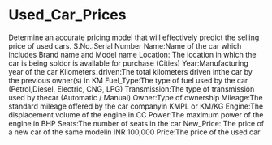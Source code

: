 # Used_Car_Prices
Determine an accurate pricing model that will effectively predict the selling price of used cars.
S.No.:Serial Number
Name:Name of the car which includes Brand name and Model name
Location: The location in which the car is being soldor is available for purchase (Cities)
Year:Manufacturing year of the car
Kilometers_driven:The total kilometers driven inthe car by the previous owner(s) in KM
Fuel_Type:The type of fuel used by the car (Petrol,Diesel, Electric, CNG, LPG)
Transmission:The type of transmission used by thecar (Automatic / Manual)
Owner:Type of ownership
Mileage:The standard mileage offered by the car companyin KMPL or KM/KG
Engine:The displacement volume of the engine in CC
Power:The maximum power of the engine in BHP
Seats:The number of seats in the car
New_Price: The price of a new car of the same modelin INR 100,000
Price:The price of the used car
